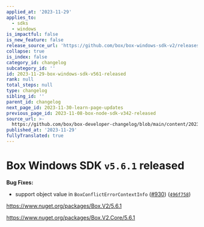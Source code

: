 ```yaml
---
applied_at: '2023-11-29'
applies_to:
  - sdks
  - windows
is_impactful: false
is_new_feature: false
release_source_url: 'https://github.com/box/box-windows-sdk-v2/releases/tag/v5.6.1'
collapse: true
is_index: false
category_id: changelog
subcategory_id: ''
id: 2023-11-29-box-windows-sdk-v561-released
rank: null
total_steps: null
type: changelog
sibling_id: ''
parent_id: changelog
next_page_id: 2023-11-30-learn-page-updates
previous_page_id: 2023-11-08-box-node-sdk-v342-released
source_url: >-
  https://github.com/box/box-developer-changelog/blob/main/content/2023/11-29-box-windows-sdk-v561-released.md
published_at: '2023-11-29'
fullyTranslated: true
---
```

# Box Windows SDK `v5.6.1` released

**Bug Fixes:**

* support object value in `BoxConflictErrorContextInfo` ([#930][1]) ([`496f758`][2])

<https://www.nuget.org/packages/Box.V2/5.6.1>

<https://www.nuget.org/packages/Box.V2.Core/5.6.1>

[1]: https://github.com/box/box-windows-sdk-v2/issues/930

[2]: https://github.com/box/box-windows-sdk-v2/commit/496f758c3436b1834188078027b7305ca6a98fce
